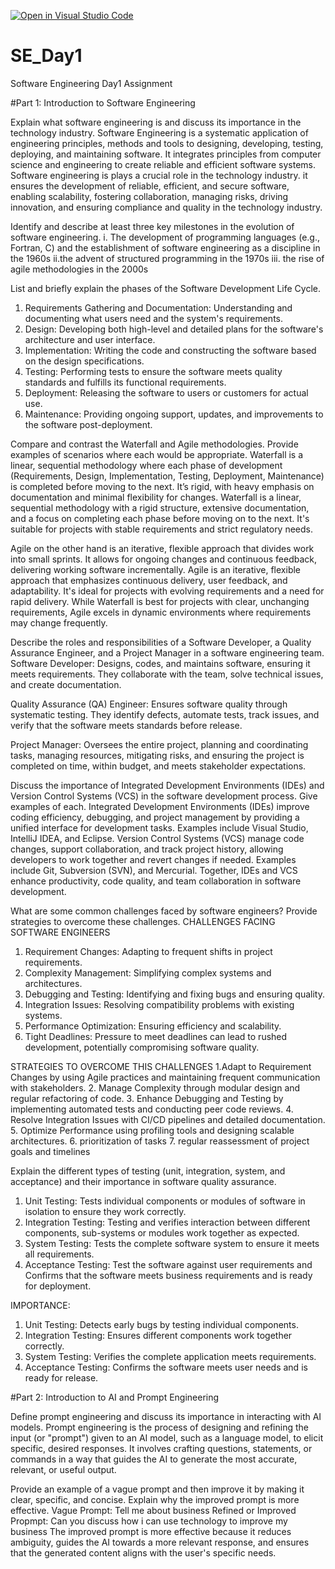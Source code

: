 [![Open in Visual Studio Code](https://classroom.github.com/assets/open-in-vscode-2e0aaae1b6195c2367325f4f02e2d04e9abb55f0b24a779b69b11b9e10269abc.svg)](https://classroom.github.com/online_ide?assignment_repo_id=15575131&assignment_repo_type=AssignmentRepo)
# SE_Day1
Software Engineering Day1 Assignment

#Part 1: Introduction to Software Engineering

Explain what software engineering is and discuss its importance in the technology industry.
Software Engineering is a systematic application of engineering principles, methods and tools to designing, developing, testing, deploying, and maintaining software. It integrates principles from computer science and engineering to create reliable and efficient software systems. Software engineering is plays a crucial role in the technology industry. it ensures the development of reliable, efficient, and secure software, enabling scalability, fostering collaboration, managing risks, driving innovation, and ensuring compliance and quality in the technology industry.

Identify and describe at least three key milestones in the evolution of software engineering.
i. The development of programming languages (e.g., Fortran, C) and the establishment of software engineering as a discipline in the 1960s
ii.the advent of structured programming in the 1970s
iii. the rise of agile methodologies in the 2000s

List and briefly explain the phases of the Software Development Life Cycle.
1. Requirements Gathering and Documentation: Understanding and documenting what users need and the system's requirements.
2. Design: Developing both high-level and detailed plans for the software's architecture and user interface.
3. Implementation: Writing the code and constructing the software based on the design specifications.
4. Testing: Performing tests to ensure the software meets quality standards and fulfills its functional requirements.
5. Deployment: Releasing the software to users or customers for actual use.
6. Maintenance: Providing ongoing support, updates, and improvements to the software post-deployment.

Compare and contrast the Waterfall and Agile methodologies. Provide examples of scenarios where each would be appropriate.
Waterfall is a linear, sequential methodology where each phase of development (Requirements, Design, Implementation, Testing, Deployment, Maintenance) is completed before moving to the next. It’s rigid, with heavy emphasis on documentation and minimal flexibility for changes.
Waterfall is a linear, sequential methodology with a rigid structure, extensive documentation, and a focus on completing each phase before moving on to the next. It's suitable for projects with stable requirements and strict regulatory needs.

Agile on the other hand is an iterative, flexible approach that divides work into small sprints. It allows for ongoing changes and continuous feedback, delivering working software incrementally.
Agile is an iterative, flexible approach that emphasizes continuous delivery, user feedback, and adaptability. It's ideal for projects with evolving requirements and a need for rapid delivery.
While Waterfall is best for projects with clear, unchanging requirements, Agile excels in dynamic environments where requirements may change frequently.

Describe the roles and responsibilities of a Software Developer, a Quality Assurance Engineer, and a Project Manager in a software engineering team.
Software Developer: Designs, codes, and maintains software, ensuring it meets requirements. They collaborate with the team, solve technical issues, and create documentation.

Quality Assurance (QA) Engineer: Ensures software quality through systematic testing. They identify defects, automate tests, track issues, and verify that the software meets standards before release.

Project Manager: Oversees the entire project, planning and coordinating tasks, managing resources, mitigating risks, and ensuring the project is completed on time, within budget, and meets stakeholder expectations.

Discuss the importance of Integrated Development Environments (IDEs) and Version Control Systems (VCS) in the software development process. Give examples of each.
Integrated Development Environments (IDEs) improve coding efficiency, debugging, and project management by providing a unified interface for development tasks. Examples include Visual Studio, IntelliJ IDEA, and Eclipse.
Version Control Systems (VCS) manage code changes, support collaboration, and track project history, allowing developers to work together and revert changes if needed. Examples include Git, Subversion (SVN), and Mercurial.
Together, IDEs and VCS enhance productivity, code quality, and team collaboration in software development.

What are some common challenges faced by software engineers? Provide strategies to overcome these challenges.
CHALLENGES FACING SOFTWARE ENGINEERS
1. Requirement Changes: Adapting to frequent shifts in project requirements.
2. Complexity Management: Simplifying complex systems and architectures.
3. Debugging and Testing: Identifying and fixing bugs and ensuring quality.
4. Integration Issues: Resolving compatibility problems with existing systems.
5. Performance Optimization: Ensuring efficiency and scalability.
6. Tight Deadlines: Pressure to meet deadlines can lead to rushed development, potentially compromising software quality.
   
STRATEGIES TO OVERCOME THIS CHALLENGES
1.Adapt to Requirement Changes by using Agile practices and maintaining frequent communication with stakeholders.
2. Manage Complexity through modular design and regular refactoring of code.
3. Enhance Debugging and Testing by implementing automated tests and conducting peer code reviews.
4. Resolve Integration Issues with CI/CD pipelines and detailed documentation.
5. Optimize Performance using profiling tools and designing scalable architectures.
6. prioritization of tasks
7. regular reassessment of project goals and timelines

Explain the different types of testing (unit, integration, system, and acceptance) and their importance in software quality assurance.
1. Unit Testing: Tests individual components or modules of software in isolation to ensure they work correctly.
2. Integration Testing: Testing and verifies interaction between different components, sub-systems or modules work together as expected.
3. System Testing: Tests the complete software system to ensure it meets all requirements.
4. Acceptance Testing: Test the software against user requirements and Confirms that the software meets business requirements and is ready for deployment.
   
IMPORTANCE:
1. Unit Testing: Detects early bugs by testing individual components.
2. Integration Testing: Ensures different components work together correctly.
3. System Testing: Verifies the complete application meets requirements.
4. Acceptance Testing: Confirms the software meets user needs and is ready for release.

#Part 2: Introduction to AI and Prompt Engineering


Define prompt engineering and discuss its importance in interacting with AI models.
Prompt engineering is the process of designing and refining the input (or "prompt") given to an AI model, such as a language model, to elicit specific, desired responses. It involves crafting questions, statements, or commands in a way that guides the AI to generate the most accurate, relevant, or useful output.

Provide an example of a vague prompt and then improve it by making it clear, specific, and concise. Explain why the improved prompt is more effective.
Vague Prompt: Tell me about business
Refined or Improved Propmpt: Can you discuss how i can use technology to improve my business
The improved prompt is more effective because it reduces ambiguity, guides the AI towards a more relevant response, and ensures that the generated content aligns with the user's specific needs.
